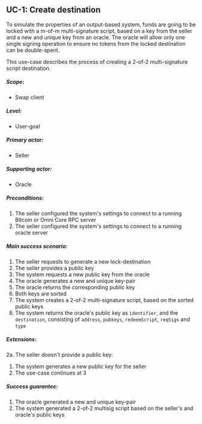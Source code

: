 UC-1: Create destination
------------------------

  To simulate the properties of an output-based system, funds are going
  to be locked with a m-of-m multi-signature script, based on a key from
  the seller and a new and unique key from an oracle. The oracle will
  allow only one single signing operation to ensure no tokens from the
  locked destination can be double-spent.

  This use-case describes the process of creating a 2-of-2
  multi-signature script destination.

##### Scope:

- Swap client

##### Level:

- User-goal

##### Primary actor:

- Seller

##### Supporting actor:

- Oracle

##### Preconditions:

  1. The seller configured the system's settings to connect to a running Bitcoin or Omni Core RPC server
  2. The seller configured the system's settings to connect to a running oracle server

##### Main success scenario:

  1. The seller requests to generate a new lock-destination
  2. The seller provides a public key
  3. The system requests a new public key from the oracle
  4. The oracle generates a new and unique key-pair
  5. The oracle returns the corresponding public key
  6. Both keys are sorted
  7. The system creates a 2-of-2 multi-signature script, based on the sorted public keys
  8. The system returns the oracle's public key as `identifier`, and the `destination`, consisting of `address`, `pubkeys`, `redeemScript`, `reqSigs` and `type`

##### Extensions:

2a. The seller doesn't provide a public key:

  1. The system generates a new public key for the seller
  2. The use-case continues at 3

##### Success guarantee:

  1. The oracle generated a new and unique key-pair
  2. The system generated a 2-of-2 multisig script based on the seller's and oracle's public keys
